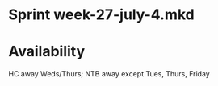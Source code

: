 Sprint week-27-july-4.mkd
===


# Availability

HC away Weds/Thurs;
NTB away except Tues, Thurs, Friday
